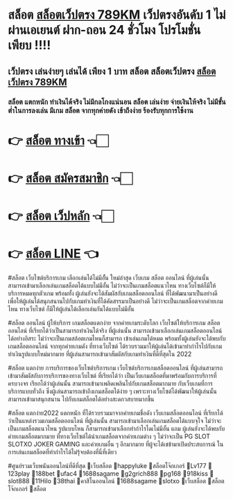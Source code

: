 # สล็อต [สล็อตเว็ปตรง 789KM](https://kmref.biz/aff/otjbhs/34567yk/line) เว็ปตรงอันดับ 1 ไม่ผ่านเอเยนต์ ฝาก-ถอน 24 ชั่วโมง โปรโมชั่น เพียบ !!!!

## เว็ปตรง เล่นง่ายๆ เล่นได้ เพียง 1 บาท สล็อต สล็อตเว็ปตรง  [สล็อตเว็ปตรง 789KM](https://kmref.biz/aff/otjbhs/34567yk/line)


### สล็อต แตกหนัก ทำเงินได้จริง ไม่มีกลโกงแน่นอน สล็อต เล่นง่าย จ่ายเงินให้จริง ไม่มีขั้นต่ำในการลงเล่น มีเกม สล็อต จากทุกค่ายดัง เข้าถึงง่าย ร้องรับทุกการใช้งาน

# 👉 [สล็อต ทางเข้า](https://kmref.biz/aff/otjbhs/34567yk/line) 👈🏻

# 👉 [สล็อต สมัครสมาชิก](https://kmref.biz/aff/otjbhs/34567yk/line) 👈🏻

# 👉 [สล็อต เว็ปหลัก](https://kmref.biz/aff/otjbhs/34567yk/line) 👈🏻

# 👉 [สล็อต LINE](https://kmref.biz/aff/otjbhs/34567yk/line) 👈

#สล็อต เว็บไซต์บริการเกม เลือกเล่นได้ไม่มีอั้่น ใหม่ล่าสุด
เว็บเกม สล็อต ออนไลน์ ที่ผู้เล่นนั้น สามารถเข้ามาเลือกเล่นเกมสล็อตได้แบบไม่มีอั้น ไม่ว่าจะเป็นเกมสล็อตแนวไหน ทางเว็บไซต์ก็มีให้บริการหมดทุกตัวเกม พร้อมทั้ง ผู้เล่นยังจะได้สัมผัสกับเกมสล็อตออนไลน์ ที่ได้พัฒนามาเป็นอย่างดี เพื่อให้ผู้เล่นได้สนุกสนานไปกับเกมทำเงินที่ได้คัดสรรมาเป็นอย่างดี ไม่ว่าจะเป็นเกมสล็อตจากค่ายเกมไหน ทางเว็บไซต์ ก็มีให้ผู้เล่นได้เลือกเล่นกันได้แบบไม่มีอั้น

#สล็อต ออนไลน์ ผู้ให้บริการ เกมสล็อตแตกง่าย จากค่ายเกมระดับโลก
เว็บไซต์ให้บริการเกม สล็อต ออนไลน์ ที่เรียกได้ว่าเป็นสามารถทำเงินได้จริง ที่ผู้เล่นนั้น สามารถเข้ามาเลือกเล่นเกมสล็อตออนไลน์ ได้อย่างอิสระ ไม่ว่าจะเป็นเกมสล้อตเกมไหนก็สามารถ เข้าเล่นเกมได้หมด พร้อมทั้งผู้เล่นยังจะได้พบกับเกมสล็อตออนไลน์ จากทุกค่ายเกมดัง ที่ทางเว็บไซต์ ได้รวบรวมมาให้ผู้เล่นได้เข้ามาทำกำไรไปกับเกมทำเงินรูปแบบใหม่มากมาย ที่ผู้เล่นสามารถเข้ามาสัมผัสกับเกมทำเงินที่ดีที่สุดใน 2022

#สล็อต แตกง่าย การบริการของเว็บไซต์บริการเกม
เว็บไซต์บริการเกมสล็อตออนไลน์ ที่ผู้เล่นสามารถเข้ามาสัมผัสกับการบริการของทางเว็บไซต์ ที่เรียกได้ว่า เป็นเว็บเกมสล็อตที่มาพร้อมกับการบริการที่ ครบวงจร เรียกได้ว่าผู้เล่นนั้น สามารถเข้ามาเพลิดเพลินไปกับเกมสล็อตมากมาย กับเว็บเกมที่การบริการแบบทั่วถึง ซึ่งผู้เล่นสามารถเข้าถึงเกมสล็อตได้ง่าย ๆ เพราะทางเว็บไซต์ได้พัฒนาให้ผู้เล่นนั้น สามารถเข้ามาสนุกสนาน ไปกับเกมสล็อตได้อย่างสะดกวสบายมากขึ้น

#สล็อต แตกง่าย2022 แตกหนัก ที่ได้รวบรวมมาจากค่ายเกมชื่อดัง
เว็บเกมสล็อตออนไลน์ ที่เรียกได้ว่าเป็นแหล่งรวมเกมสล็อตออนไลน์ ที่ผู้เล่นนั้น สามารถเข้ามาเลือกเล่นเกมสล็อตได้แบบจุใจ ไม่ว่าจะเป็นเกมสล็อตแนวไหน รูปแบบไหน ก็สามารถเข้ามาเลือกทำกำไรไดเไม่มีอั้น แถม ผู้เล่นยังจะได้พบกับค่ายเกมสล็อตมากมาย ที่ทางเว็บไซต์ได้นำเกมสล็อตจากค่ายเกมต่าง ๆ ไม่ว่าจะเป็น PG SLOT SLOTXO JOKER GAMING และค่ายเกมอื่น ๆ อีกมากมาย ที่ผู้จะได้เชข้ามาเปิดประสบการณ์ ในการเล่นเกมสล็อตที่ทำกำไรได้ไม่รุ้จบต้องที่นี่ที่เดียว

#ศูนย์รวมเว็บพนันออนไลน์ที่ดีที่สุด
🧧เว็บสล็อต
🧧happyluke
🧧สล็อตโจ๊กเกอร์
🧧Lv177
🧧123play
🧧188bet
🧧ufac4
🧧1688sagame
🧧g2grich888
🧧pg168
🧧918kiss
🧧slot888
🧧11Hilo
🧧38thai
🧧คาสิโนออนไลน์
🧧1688sagame
🧧slotxo
🧧เว็บสล็อต
🧧สล็อตโจ๊กเกอร์
🧧สล็อต
